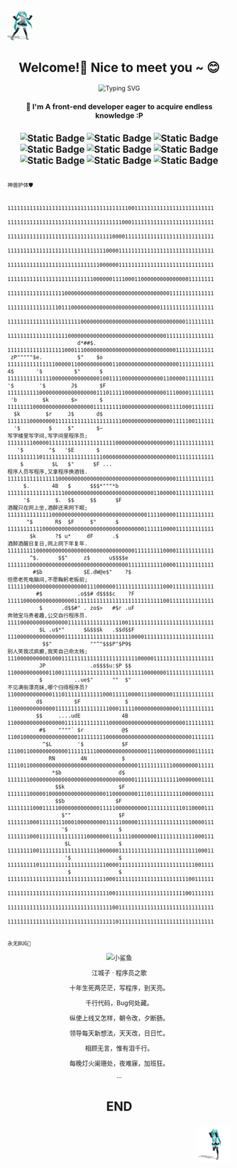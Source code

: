 <img width="80" height="80" src="./images//fa9d-ixeeirz8608183.gif" alt="未来初音" />
<h1 align="center">
  Welcome!👏 Nice to meet you ~ 😊 
</h1>

<div align="center" height="300">
  <img align="center" src="https://readme-typing-svg.demolab.com?font=GB18030+Bitmap&pause=1000&color=FFFFFF&background=000000&center=true&vCenter=true&repeat=false&random=false&width=700&lines=printf(%22Hello+World!%22);%E8%A1%8C%E6%AD%A2%E6%81%B0%E5%A6%82%E5%85%B6%E5%88%86%EF%BC%8C%E4%B8%8D%E8%87%B3%E5%A4%A9%E9%A9%AC%E8%A1%8C%E7%A9%BA%E8%80%8C%E9%81%97%E4%B8%96%E7%8B%AC%E7%AB%8B%EF%BC%8C%E4%BA%A6%E4%B8%8D%E5%A2%A8%E5%AE%88%E6%88%90%E8%A7%84%E8%80%8C%E5%9B%BA%E6%AD%A5%E8%87%AA%E5%B0%81%E3%80%82" alt="Typing SVG" />
</div>

<h3 align="center"> 🐳 I'm A front-end developer eager to acquire endless knowledge :P</h3>

<h2 align="center">
  <img src="https://img.shields.io/badge/-HTML5-E34F26?style=flat-square&logo=html5&logoColor=white" alt="Static Badge" />
  <img src="https://img.shields.io/badge/-CSS3-1572B6?style=flat-square&logo=css3&logoColor=white" alt="Static Badge" />
  <img src="https://img.shields.io/badge/JavaScript-black?style=flat-square&logo=Javascript&logoColor=F8FF25" alt="Static Badge" />
  <img src="https://img.shields.io/badge/TypeScript-blue?style=flat-square&logo=Typescript&logoColor=white" alt="Static Badge" />
  <img alt="Static Badge" src="https://img.shields.io/badge/NodeJs-%23026e00?logo=Nodedotjs">
  <img src="https://img.shields.io/badge/Vuejs-%2335495e.svg?style=flat-square&logo=vuedotjs&logoColor=%234FC08D" alt="Static Badge" />
  <img src="https://img.shields.io/badge/React-blue?style=flat-square&logo=react" alt="Static Badge" />
  <img src="https://img.shields.io/badge/Prettier-1D2A32?style=flat-square&logo=prettier" alt="Static Badge" />
  <img src="https://img.shields.io/badge/ESlint-4b32c3.svg?style=flat-square&logo=eslint" alt="Static Badge" />
</h2>

<!--
**MysteryCosmic/MysteryCosmic** is a ✨ _special_ ✨ repository because its `README.md` (this file) appears on your GitHub profile.

Here are some ideas to get you started:

- 🔭 I’m currently working on ...
- 🌱 I’m currently learning ...
- 👯 I’m looking to collaborate on ...
- 🤔 I’m looking for help with ...
- 💬 Ask me about ...
- 📫 How to reach me: ...
- 😄 Pronouns: ...
- ⚡ Fun fact: ...
-->

```
                                                                                                                                                                                神兽护体🛡️

                                                                                                                                                    11111111111111111111111111111111111111001111111111111111111111111
                                                                                                                                                    11111111111111111111111111111111111100011111111111111111111111111
                                                                                                                                                    11111111111111111111111111111111100001111111111111111111111111111
                                                                                                                                                    11111111111111111111111111111110000111111111111111111111111111111
                                                                                                                                                    11111111111111111111111111111000000111111111111111111111111111111
                                                                                                                                                    11111111111111111111111111100000011110001100000000000000011111111
                                                                                                                                                    11111111111111111100000000000000000000000000000000011111111111111
                                                                                                                                                    11111111111111110111000000000000000000000000000011111111111111111
                                                                                                                                                    11111111111111111111111000000000000000000000000000000000111111111
                                                                                                                                                    11111111111111111110000000000000000000000000000000111111111111111
                      d*##$.                                                                                                                        11111111111111111100011100000000000000000000000000000111111111111
 zP"""""$e.           $"    $o                                                                                                                      11111111111111100000110000000000011000000000000000000011111111111
4$       '$          $"      $                                                                                                                      11111111111111000000000000000100111100000000000001100000111111111
'$        '$        J$       $F                                                                                                                     11111111110000000000000000001110111110000000000000111000011111111
 'b        $k       $>       $                                                                                                                      11111111000000000000000000011111111100000000000000011110001111111
  $k        $r     J$       d$                                                                                                                      11111110000000011111111111111111111100000000000000001111100111111
  '$         $     $"       $~                                                               写字楼里写字间,写字间里程序员;                              11111111000001111111111111111111110000000000000000001111111111111
   '$        "$   '$E       $                                                                                                                       11111111110111111111111111111100000000000000000000000111111111111
    $         $L   $"      $F ...                                                            程序人员写程序,又拿程序换酒钱.                              11111111111111110000000000000000000000000000000000000111111111111
     $.       4B   $      $$$*"""*b                                                                                                                 11111111111111111100000000000000000000000000001100000111111111111
     '$        $.  $$     $$      $F                                                         酒醒只在网上坐,酒醉还来网下眠;                              11111111111111000000000000000000000000000000111100000111111111111
      "$       R$  $F     $"      $                                                                                                                 11111111111000000000000000000000000000000001111110000111111111111
       $k      ?$ u*     dF      .$                                                          酒醉酒醒日复日,网上网下年复年.                              11111111100000000000000000000000000000001111111110000111111111111
       ^$.      $$"     z$      u$$$$e                                                                                                              11111110000000000000000000000000000000111111111110000111111111111
        #$b             $E.dW@e$"    ?$                                                      但愿老死电脑间,不愿鞠躬老板前;                              11111100000000000000000001110000001111111111111110001111111111111
         #$           .o$$# d$$$$c    ?F                                                                                                            11111000000000000000011111111111111111111111111110011111111111111
          $      .d$$#" . zo$>   #$r .uF                                                     奔驰宝马贵者趣,公交自行程序员.                              11110000000000000001111111111111111100111111111111111111111111111
          $L .u$*"      $&$$$k   .$$d$$F                                                                                                            11100000000000000011111111111111111111100001111111111111111111111
           $$"            ""^"$$$P"$P9$                                                      别人笑我忒疯癫,我笑自己命太贱;                              11100000000001000111111111111111111111111000001111111111111111111
          JP              .o$$$$u:$P $$                                                                                                             11000000000001100111111111111111111111111110000000111111111111111
          $          ..ue$"      ""  $"                                                      不见满街漂亮妹,哪个归得程序员?                              11000000000000111011111111111100011111000011100000001111111111111
         d$          $F              $                                                                                                              11000000000000011111111111111111000111110000000000000011111111111
         $$     ....udE             4B                                                                                                              11000000000000000011111111111111000000000000000000000000111111111
          #$    """"` $r            @$                                                                                                              11001000000000000000001111111110000000000000000000000000001111111
           ^$L        '$            $F                                                                                                              11100110000000000001111111110000000000000000111000000000000111111
             RN        4N           $                                                                                                               11110110000000000000000000000000000000000111111111110000000011111
              *$b                  d$                                                                                                               11111110000000000000000000000000000000001111111111111100000001111
               $$k                 $F                                                                                                               11111110000010000000000000000001100000000111011111111110000001111
               $$b                $F                                                                                                                11111111000111110000000000000111110000000000111111111110110000111
                 $""               $F                                                                                                               11111110001111111100010000000001111100000111111111111111110000111
                 '$                $                                                                                                                11111110001111111111111110000000111111100000000111111111111000111
                  $L               $                                                                                                                11111111001111111111111111111000000111111111111111111111111100011
                  '$               $                                                                                                                11111111101111111111111111111110000111111111111111111111111001111
                   $               $                                                                                                                11111111111111111111111111111110001111111111111111111111100111111
                                                                                                                                                    11111111111111111111111111111111001111111111111111111111001111111
                                                                                                                                                    11111111111111111111111111111111100111111111111111111111111111111
                                                                                                                                                    11111111111111111111111111111111110111111111111111111111111111111

                                                                                                                                                                                永无BUG🐛                      
```

<div align="center">
  <img src="https://blog-static.cnblogs.com/files/blogs/688934/%E5%8D%9A%E5%AE%A2%E5%BA%95%E9%83%A8%E5%9B%BE%E7%89%87.gif" alt="小鲨鱼" />
</div>

<div align="center">
  <p>江城子 · 程序员之歌</p>
  <p>十年生死两茫茫，写程序，到天亮。</p>
  <p>千行代码，Bug何处藏。</p>
  <p>纵使上线又怎样，朝令改，夕断肠。</p>
  <p>领导每天新想法，天天改，日日忙。</p>
  <p>相顾无言，惟有泪千行。</p>
  <p>每晚灯火阑珊处，夜难寐，加班狂。</p>          
  <p>···</p>
</div>

<h1 align="center">
  <p>END</p>
</h1>

<img width="80" height="80" src="./images//79a1ae5a42dc70210842945865a1e7e8225d84c617930b-OH0x43_fw658.webp" align='right' alt="未来初音" />